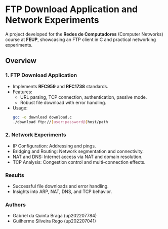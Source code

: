 # FTP Download Application and Network Experiments

A project developed for the **Redes de Computadores** (Computer Networks) course at **FEUP**, showcasing an FTP client in C and practical networking experiments.

## Overview
### 1. FTP Download Application
- Implements **RFC959** and **RFC1738** standards.
- Features:
  - URL parsing, TCP connection, authentication, passive mode.
  - Robust file download with error handling.
- Usage:
  ```bash
  gcc -o download download.c
  ./download ftp://[user:password@]host/path
  
### 2. Network Experiments
- IP Configuration: Addressing and pings.
- Bridging and Routing: Network segmentation and connectivity.
- NAT and DNS: Internet access via NAT and domain resolution.
- TCP Analysis: Congestion control and multi-connection effects.
### Results
- Successful file downloads and error handling.
- Insights into ARP, NAT, DNS, and TCP behavior.

### Authors
- Gabriel da Quinta Braga (up202207784)
- Guilherme Silveira Rego (up202207041)
